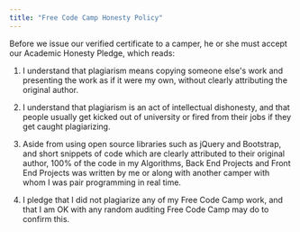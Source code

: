 ```yaml
---
title: "Free Code Camp Honesty Policy"
---
```


Before we issue our verified certificate to a camper, he or she must accept our Academic Honesty Pledge, which reads:

1.  I understand that plagiarism means copying someone else's work and presenting the work as if it were my own, without clearly attributing the original author.

2.  I understand that plagiarism is an act of intellectual dishonesty, and that people usually get kicked out of university or fired from their jobs if they get caught plagiarizing.

3.  Aside from using open source libraries such as jQuery and Bootstrap, and short snippets of code which are clearly attributed to their original author, 100% of the code in my Algorithms, Back End Projects and Front End Projects was written by me or along with another camper with whom I was pair programming in real time.

4.  I pledge that I did not plagiarize any of my Free Code Camp work, and that I am OK with any random auditing Free Code Camp may do to confirm this.
